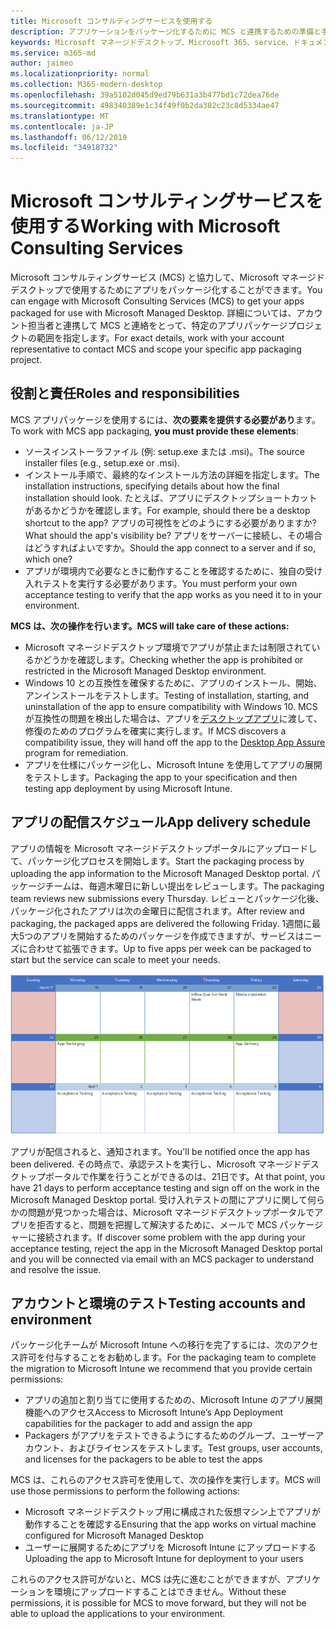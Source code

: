 ```yaml
---
title: Microsoft コンサルティングサービスを使用する
description: アプリケーションをパッケージ化するために MCS と連携するための準備と手順
keywords: Microsoft マネージドデスクトップ、Microsoft 365、service、ドキュメント、アプリ、MCS、パッケージ
ms.service: m365-md
author: jaimeo
ms.localizationpriority: normal
ms.collection: M365-modern-desktop
ms.openlocfilehash: 39a5102d045d9ed79b631a3b477bd1c72dea76de
ms.sourcegitcommit: 498340389e1c34f49f0b2da382c23c8d5334ae47
ms.translationtype: MT
ms.contentlocale: ja-JP
ms.lasthandoff: 06/12/2019
ms.locfileid: "34918732"
---
```

# <a name="working-with-microsoft-consulting-services"></a><span data-ttu-id="3e3e7-104">Microsoft コンサルティングサービスを使用する</span><span class="sxs-lookup"><span data-stu-id="3e3e7-104">Working with Microsoft Consulting Services</span></span>

<span data-ttu-id="3e3e7-105">Microsoft コンサルティングサービス (MCS) と協力して、Microsoft マネージドデスクトップで使用するためにアプリをパッケージ化することができます。</span><span class="sxs-lookup"><span data-stu-id="3e3e7-105">You can engage with Microsoft Consulting Services (MCS) to get your apps packaged for use with Microsoft Managed Desktop.</span></span> <span data-ttu-id="3e3e7-106">詳細については、アカウント担当者と連携して MCS と連絡をとって、特定のアプリパッケージプロジェクトの範囲を指定します。</span><span class="sxs-lookup"><span data-stu-id="3e3e7-106">For exact details, work with your account representative to contact MCS and scope your specific app packaging project.</span></span>

## <a name="roles-and-responsibilities"></a><span data-ttu-id="3e3e7-107">役割と責任</span><span class="sxs-lookup"><span data-stu-id="3e3e7-107">Roles and responsibilities</span></span>

<span data-ttu-id="3e3e7-108">MCS アプリパッケージを使用するには、**次の要素を提供する必要があり**ます。</span><span class="sxs-lookup"><span data-stu-id="3e3e7-108">To work with MCS app packaging, **you must provide these elements**:</span></span>

- <span data-ttu-id="3e3e7-109">ソースインストーラファイル (例: setup.exe または .msi)。</span><span class="sxs-lookup"><span data-stu-id="3e3e7-109">The source installer files (e.g., setup.exe or .msi).</span></span>
- <span data-ttu-id="3e3e7-110">インストール手順で、最終的なインストール方法の詳細を指定します。</span><span class="sxs-lookup"><span data-stu-id="3e3e7-110">The installation instructions, specifying details about how the final installation should look.</span></span> <span data-ttu-id="3e3e7-111">たとえば、アプリにデスクトップショートカットがあるかどうかを確認します。</span><span class="sxs-lookup"><span data-stu-id="3e3e7-111">For example, should there be a desktop shortcut to the app?</span></span> <span data-ttu-id="3e3e7-112">アプリの可視性をどのようにする必要がありますか?</span><span class="sxs-lookup"><span data-stu-id="3e3e7-112">What should the app's visibility be?</span></span> <span data-ttu-id="3e3e7-113">アプリをサーバーに接続し、その場合はどうすればよいですか。</span><span class="sxs-lookup"><span data-stu-id="3e3e7-113">Should the app connect to a server and if so, which one?</span></span> <!--For details, see the [application packaging request template](https://github.com/MicrosoftDocs/microsoft-365-docs/raw/public/microsoft-365/managed-desktop/get-ready/downloads/app-packaging-template.docx). -->
- <span data-ttu-id="3e3e7-114">アプリが環境内で必要なときに動作することを確認するために、独自の受け入れテストを実行する必要があります。</span><span class="sxs-lookup"><span data-stu-id="3e3e7-114">You must perform your own acceptance testing to verify that the app works as you need it to in your environment.</span></span>

<span data-ttu-id="3e3e7-115">**MCS は、次の操作を行います。**</span><span class="sxs-lookup"><span data-stu-id="3e3e7-115">**MCS will take care of these actions:**</span></span>

- <span data-ttu-id="3e3e7-116">Microsoft マネージドデスクトップ環境でアプリが禁止または制限されているかどうかを確認します。</span><span class="sxs-lookup"><span data-stu-id="3e3e7-116">Checking whether the app is prohibited or restricted in the Microsoft Managed Desktop environment.</span></span>
- <span data-ttu-id="3e3e7-117">Windows 10 との互換性を確保するために、アプリのインストール、開始、アンインストールをテストします。</span><span class="sxs-lookup"><span data-stu-id="3e3e7-117">Testing of installation, starting, and uninstallation of the app to ensure compatibility with Windows 10.</span></span> <span data-ttu-id="3e3e7-118">MCS が互換性の問題を検出した場合は、アプリを[デスクトップアプリ](https://docs.microsoft.com/fasttrack/win-10-desktop-app-assure)に渡して、修復のためのプログラムを確実に実行します。</span><span class="sxs-lookup"><span data-stu-id="3e3e7-118">If MCS discovers a compatibility issue, they will hand off the app to the [Desktop App Assure](https://docs.microsoft.com/fasttrack/win-10-desktop-app-assure) program for remediation.</span></span>
- <span data-ttu-id="3e3e7-119">アプリを仕様にパッケージ化し、Microsoft Intune を使用してアプリの展開をテストします。</span><span class="sxs-lookup"><span data-stu-id="3e3e7-119">Packaging the app to your specification and then testing app deployment by using Microsoft Intune.</span></span>

## <a name="app-delivery-schedule"></a><span data-ttu-id="3e3e7-120">アプリの配信スケジュール</span><span class="sxs-lookup"><span data-stu-id="3e3e7-120">App delivery schedule</span></span>

<span data-ttu-id="3e3e7-121">アプリの情報を Microsoft マネージドデスクトップポータルにアップロードして、パッケージ化プロセスを開始します。</span><span class="sxs-lookup"><span data-stu-id="3e3e7-121">Start the packaging process by uploading the app information to the Microsoft Managed Desktop portal.</span></span> <span data-ttu-id="3e3e7-122">パッケージチームは、毎週木曜日に新しい提出をレビューします。</span><span class="sxs-lookup"><span data-stu-id="3e3e7-122">The packaging team reviews new submissions every Thursday.</span></span> <span data-ttu-id="3e3e7-123">レビューとパッケージ化後、パッケージ化されたアプリは次の金曜日に配信されます。</span><span class="sxs-lookup"><span data-stu-id="3e3e7-123">After review and packaging, the packaged apps are delivered the following Friday.</span></span> <span data-ttu-id="3e3e7-124">1週間に最大5つのアプリを開始するためのパッケージを作成できますが、サービスはニーズに合わせて拡張できます。</span><span class="sxs-lookup"><span data-stu-id="3e3e7-124">Up to five apps per week can be packaged to start but the service can scale to meet your needs.</span></span>

![アプリのレビュー、パッケージ、および配信日を示すカレンダー](images/MCS-cal.png)

<span data-ttu-id="3e3e7-126">アプリが配信されると、通知されます。</span><span class="sxs-lookup"><span data-stu-id="3e3e7-126">You'll be notified once the app has been delivered.</span></span> <span data-ttu-id="3e3e7-127">その時点で、承認テストを実行し、Microsoft マネージドデスクトップポータルで作業を行うことができるのは、21日です。</span><span class="sxs-lookup"><span data-stu-id="3e3e7-127">At that point, you have 21 days to perform acceptance testing and sign off on the work in the Microsoft Managed Desktop portal.</span></span> <span data-ttu-id="3e3e7-128">受け入れテストの間にアプリに関して何らかの問題が見つかった場合は、Microsoft マネージドデスクトップポータルでアプリを拒否すると、問題を把握して解決するために、メールで MCS パッケージャーに接続されます。</span><span class="sxs-lookup"><span data-stu-id="3e3e7-128">If discover some problem with the app during your acceptance testing, reject the app in the Microsoft Managed Desktop portal and you will be connected via email with an MCS packager to understand and resolve the issue.</span></span>

## <a name="testing-accounts-and-environment"></a><span data-ttu-id="3e3e7-129">アカウントと環境のテスト</span><span class="sxs-lookup"><span data-stu-id="3e3e7-129">Testing accounts and environment</span></span>

<span data-ttu-id="3e3e7-130">パッケージ化チームが Microsoft Intune への移行を完了するには、次のアクセス許可を付与することをお勧めします。</span><span class="sxs-lookup"><span data-stu-id="3e3e7-130">For the packaging team to complete the migration to Microsoft Intune we recommend that you provide certain permissions:</span></span>
 
-   <span data-ttu-id="3e3e7-131">アプリの追加と割り当てに使用するための、Microsoft Intune のアプリ展開機能へのアクセス</span><span class="sxs-lookup"><span data-stu-id="3e3e7-131">Access to Microsoft Intune’s App Deployment capabilities for the packager to add and assign the app</span></span> 
-   <span data-ttu-id="3e3e7-132">Packagers がアプリをテストできるようにするためのグループ、ユーザーアカウント、およびライセンスをテストします。</span><span class="sxs-lookup"><span data-stu-id="3e3e7-132">Test groups, user accounts, and licenses for the packagers to be able to test the apps</span></span>

<span data-ttu-id="3e3e7-133">MCS は、これらのアクセス許可を使用して、次の操作を実行します。</span><span class="sxs-lookup"><span data-stu-id="3e3e7-133">MCS will use those permissions to perform the following actions:</span></span>
 
-   <span data-ttu-id="3e3e7-134">Microsoft マネージドデスクトップ用に構成された仮想マシン上でアプリが動作することを確認する</span><span class="sxs-lookup"><span data-stu-id="3e3e7-134">Ensuring that the app works on virtual machine configured for Microsoft Managed Desktop</span></span>
-   <span data-ttu-id="3e3e7-135">ユーザーに展開するためにアプリを Microsoft Intune にアップロードする</span><span class="sxs-lookup"><span data-stu-id="3e3e7-135">Uploading the app to Microsoft Intune for deployment to your users</span></span>

<span data-ttu-id="3e3e7-136">これらのアクセス許可がないと、MCS は先に進むことができますが、アプリケーションを環境にアップロードすることはできません。</span><span class="sxs-lookup"><span data-stu-id="3e3e7-136">Without these permissions, it is possible for MCS to move forward, but they will not be able to upload the applications to your environment.</span></span>


